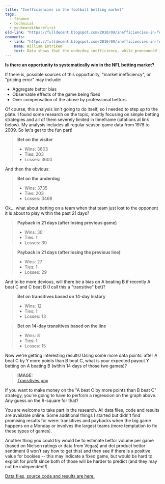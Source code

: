 ```yaml
---
title: "Inefficiencies in the football betting market"
tags:
  - finance
  - technical
  - youhearditherefirst
old-link: "https://fulldecent.blogspot.com/2010/09/inefficiencies-in-football-betting.html"
comments:
  - link: "https://fulldecent.blogspot.com/2010/09/inefficiencies-in-football-betting.html#comment-5771333833318783272"
    name: William Entriken
    text: Data shows that the underdog inefficiency, while pronounced in the past, is currently no more.
---
```


**Is there an opportunity to systematically win in the NFL betting market?**

If there is, possible sources of this opportunity, "market inefficiency", or "pricing error" may include:

- Aggregate bettor bias
- Observable effects of the game being fixed
- Over compensation of the above by professional bettors

Of course, this analysis isn't going to do itself, so I needed to step up to the plate. I found some research on the topic, mostly focusing on simple betting strategies and all of them severely limited in timeframe (citations at link below). My analysis includes all regular season game data from 1978 to 2009. So let's get to the fun part!

> **Bet on the visitor**
>
> - Wins: 3603
> - Ties: 203
> - Losses: 3600

And then the obvious:

> **Bet on the underdog**
>
> - Wins: 3735
> - Ties: 203
> - Losses: 3468

Ok... what about betting on a team when that team just lost to the opponent it is about to play within the past 21 days?

> **Payback in 21 days (after losing previous game)**
>
> - Wins: 30
> - Ties: 1
> - Losses: 30

> **Payback in 21 days (after losing the previous line)**
>
> - Wins: 27
> - Ties: 1
> - Losses: 29

And to be more devious, will there be a bias on A beating B if recently A beat C and C beat B (I call this a "transitive" bet)?

> **Bet on transitives based on 14-day history**
>
> - Wins: 12
> - Ties: 1
> - Losses: 13

> **Bet on 14-day transitives based on the line**
>
> - Wins: 8
> - Ties: 1
> - Losses: 15

Now we're getting interesting results! Using some more data points: after A beat C by Y more points than B beat C, what is your expected payout Y betting on A beating B (within 14 days of those two games)?

> **IMAGE:**  
> [Transitives.png](https://1.bp.blogspot.com/_rG3Oup-CHJE/TKD-B6i8PfI/AAAAAAAAA-I/5V5_DQZttc8/s1600/Transitives.png)

If you want to make money on the "A beat C by more points than B beat C" strategy, you're going to have to perform a regression on the graph above. Any guess on the R-square for that?

You are welcome to take part in the research. All data files, code and results are available online. Some additional things I started but didn't find promising results for were: transitives and paybacks when the big game happens on a Monday or involves the largest teams (more temptation to fix these types of games).

Another thing you could try would be to estimate bettor volume per game (based on Nielsen ratings or data from Vegas) and dot product bettor sentiment (I won’t say how to get this) and then see if there is a positive value for bookies -- this may indicate a fixed game, but would be hard to exploit for profit since both of those will be harder to predict (and they may not be independent!).

[Data files, source code and results are here.](https://code.google.com/p/footballbetting/)
